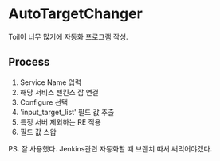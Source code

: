 # AutoTargetChanger  
Toil이 너무 많기에 자동화 프로그램 작성. 

## Process
1. Service Name 입력
2. 해당 서비스 젠킨스 잡 연결
3. Configure 선택
4. 'input_target_list' 필드 값 추출
5. 특정 서버 제외하는 RE 적용
6. 필드 값 스왑

PS. 잘 사용했다. Jenkins관련 자동화할 때 브랜치 따서 써먹어야겠다.  
